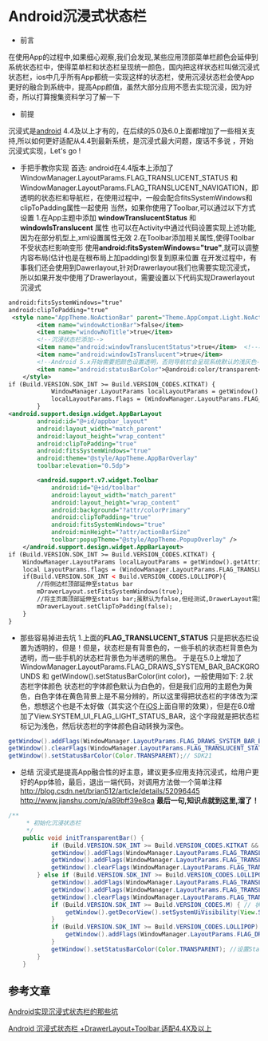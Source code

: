 # Android沉浸式状态栏

-  前言  

在使用App的过程中,如果细心观察,我们会发现,某些应用顶部菜单栏颜色会延伸到系统状态栏中，使得菜单栏和状态栏呈现统一颜色，国内把这样状态栏叫做沉浸式状态栏，ios中几乎所有App都统一实现这样的状态栏，使用沉浸状态栏会使App更好的融合到系统中，提高App颜值，虽然大部分应用不愿去实现沉浸，因为好奇，所以打算搜集资料学习了解一下

-  前提  

沉浸式是[android](http://lib.csdn.net/base/android) 4.4及以上才有的，在后续的5.0及6.0上面都增加了一些相关支持,所以如何更好适配从4.4到最新系统，是沉浸式最大问题，废话不多说 ，开始沉浸式实现，Let's go !

-  手把手教你实现
  首选: android在4.4版本上添加了WindowManager.LayoutParams.FLAG_TRANSLUCENT_STATUS 和 WindowManager.LayoutParams.FLAG_TRANSLUCENT_NAVIGATION，即透明的状态栏和导航栏，在使用过程中，一般会配合fitsSystemWindows和clipToPadding属性一起使用 
  当然，如果你使用了Toolbar,可以通过以下方式设置
  1.在App主题中添加 **windowTranslucentStatus** 和 **windowIsTranslucent** 属性 
  也可以在Activity中通过代码设置实现上述功能,因为在部分机型上,xml设置属性无效 
  2.在Toolbar添加相关属性,使得Toolbar不受状态栏影响变形 
  使用**android:fitsSystemWindows="true"**,就可以调整内容布局(估计也是在根布局上加padding)恢复到原来位置
  在开发过程中，有事我们还会使用到Dawerlayout,针对Drawerlayout我们也需要实现沉浸式，所以如果开发中使用了Drawerlayout，需要设置以下代码实现Drawerlayout沉浸式  

```xml
android:fitsSystemWindows="true"  
android:clipToPadding="true"
 <style name="AppTheme.NoActionBar" parent="Theme.AppCompat.Light.NoActionBar">
        <item name="windowActionBar">false</item>
        <item name="windowNoTitle">true</item>
        <!--沉浸状态栏添加-->
        <item name="android:windowTranslucentStatus">true</item>  <!--状态栏透明-->
        <item name="android:windowIsTranslucent">true</item>
    	<!--Android 5.x开始需要把颜色设置透明，否则导航栏会呈现系统默认的浅灰色-->  
        <item name="android:statusBarColor">@android:color/transparent</item>
    </style>
if (Build.VERSION.SDK_INT >= Build.VERSION_CODES.KITKAT) {
            WindowManager.LayoutParams localLayoutParams = getWindow().getAttributes();
            localLayoutParams.flags = (WindowManager.LayoutParams.FLAG_TRANSLUCENT_STATUS | localLayoutParams.flags);
        }
<android.support.design.widget.AppBarLayout
        android:id="@+id/appbar_layout"
        android:layout_width="match_parent"
        android:layout_height="wrap_content"
        android:clipToPadding="true"
        android:fitsSystemWindows="true"
        android:theme="@style/AppTheme.AppBarOverlay"
        toolbar:elevation="0.5dp">

        <android.support.v7.widget.Toolbar
            android:id="@+id/toolbar"
            android:layout_width="match_parent"
            android:layout_height="wrap_content"
            android:background="?attr/colorPrimary"
            android:clipToPadding="true"
            android:fitsSystemWindows="true"
            android:minHeight="?attr/actionBarSize"
            toolbar:popupTheme="@style/AppTheme.PopupOverlay" />
    </android.support.design.widget.AppBarLayout>
if (Build.VERSION.SDK_INT >= Build.VERSION_CODES.KITKAT) {
    WindowManager.LayoutParams localLayoutParams = getWindow().getAttributes();    
    local LayoutParams.flags = (WindowManager.LayoutParams.FLAG_TRANSLUCENT_STATUS | localLayoutParams.flags);
    if(Build.VERSION.SDK_INT < Build.VERSION_CODES.LOLLIPOP){
        //将侧边栏顶部延伸至status bar
        mDrawerLayout.setFitsSystemWindows(true);        
        //将主页面顶部延伸至status bar;虽默认为false,但经测试,DrawerLayout需显示设置
        mDrawerLayout.setClipToPadding(false);
    }
}
```

-  那些容易掉进去坑
  1.上面的**FLAG_TRANSLUCENT_STATUS** 只是把状态栏设置为透明的，但是！但是，状态栏是有背景色的，一些手机的状态栏背景色为透明，而一些手机的状态栏背景色为半透明的黑色。
  于是在5.0上增加了WindowManager.LayoutParams.FLAG_DRAWS_SYSTEM_BAR_BACKGROUNDS 和 getWindow().setStatusBarColor(int color)，一般使用如下: 
  2.状态栏字体颜色
  状态栏的字体颜色默认为白色的，但是我们应用的主题色为黄色，白色字体在黄色背景上是不易分辨的，所以这里得把状态栏的字体改为深色，想想这个也是不太好做（其实这个在[iOS](http://lib.csdn.net/base/ios)上面自带的效果），但是在6.0增加了View.SYSTEM_UI_FLAG_LIGHT_STATUS_BAR，这个字段就是把状态栏标记为浅色，然后状态栏的字体颜色自动转换为深色。 

```java
getWindow().addFlags(WindowManager.LayoutParams.FLAG_DRAWS_SYSTEM_BAR_BACKGROUNDS);
getWindow().clearFlags(WindowManager.LayoutParams.FLAG_TRANSLUCENT_STATUS);
getWindow().setStatusBarColor(Color.TRANSPARENT);// SDK21
```

-  总结
  沉浸式是提高App融合性的好主意，建议更多应用支持沉浸式，给用户更好的App体验，最后，退出一端代码，对调用方法做一个简单注释  
  http://blog.csdn.net/brian512/article/details/52096445
  http://www.jianshu.com/p/a89bff39e8ca
  **最后一句,知识点就到这里,溜了！** 

```java
/**
     * 初始化沉浸状态栏
     */
    public void initTransparentBar() {
            if (Build.VERSION.SDK_INT >= Build.VERSION_CODES.KITKAT && Build.VERSION.SDK_INT < Build.VERSION_CODES.LOLLIPOP) { // Android4.4 < = SDK版本 < Android5.0
            getWindow().addFlags(WindowManager.LayoutParams.FLAG_TRANSLUCENT_STATUS); //状态栏栏透明
            getWindow().addFlags(WindowManager.LayoutParams.FLAG_TRANSLUCENT_NAVIGATION); //导航栏透明
            getWindow().clearFlags(WindowManager.LayoutParams.FLAG_TRANSLUCENT_STATUS); //强制状态栏透明
        } else if (Build.VERSION.SDK_INT >= Build.VERSION_CODES.LOLLIPOP) { //SDK版本 > = Android5.0
            getWindow().addFlags(WindowManager.LayoutParams.FLAG_TRANSLUCENT_STATUS); //状态栏栏透明
            getWindow().addFlags(WindowManager.LayoutParams.FLAG_TRANSLUCENT_NAVIGATION); //导航栏透明
            getWindow().clearFlags(WindowManager.LayoutParams.FLAG_TRANSLUCENT_STATUS); //强制状态栏透明
            if (Build.VERSION.SDK_INT >= Build.VERSION_CODES.M) { // 状态栏字体设置为深色，SYSTEM_UI_FLAG_LIGHT_STATUS_BAR 为SDK23增加
                getWindow().getDecorView().setSystemUiVisibility(View.SYSTEM_UI_FLAG_LAYOUT_FULLSCREEN | View.SYSTEM_UI_FLAG_LIGHT_STATUS_BAR);
            }
            if (Build.VERSION.SDK_INT >= Build.VERSION_CODES.LOLLIPOP) {
                getWindow().addFlags(WindowManager.LayoutParams.FLAG_DRAWS_SYSTEM_BAR_BACKGROUNDS);
            }
            getWindow().setStatusBarColor(Color.TRANSPARENT); //设置StatusBar颜色为透明
        }
    }
```

## 参考文章

[Android实现沉浸式状态栏的那些坑](http://blog.csdn.net/brian512/article/details/52096445)

[Android 沉浸式状态栏 +DrawerLayout+Toolbar,适配4.4X及以上](http://www.jianshu.com/p/a89bff39e8ca)